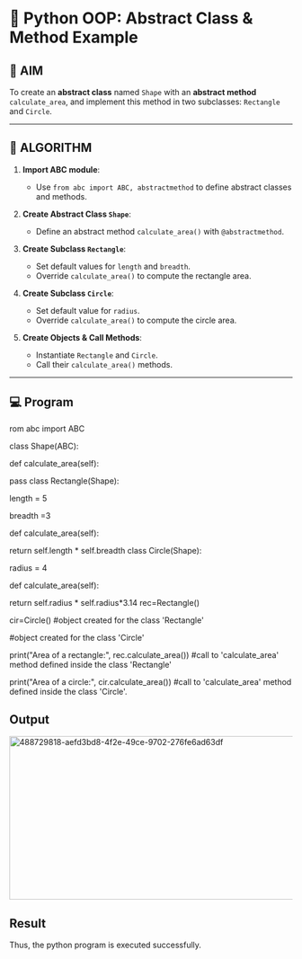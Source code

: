 # 🐍 Python OOP: Abstract Class & Method Example

## 🎯 AIM

To create an **abstract class** named `Shape` with an **abstract method** `calculate_area`, and implement this method in two subclasses: `Rectangle` and `Circle`.

---

## 🧠 ALGORITHM

1. **Import ABC module**:
   - Use `from abc import ABC, abstractmethod` to define abstract classes and methods.

2. **Create Abstract Class `Shape`**:
   - Define an abstract method `calculate_area()` with `@abstractmethod`.

3. **Create Subclass `Rectangle`**:
   - Set default values for `length` and `breadth`.
   - Override `calculate_area()` to compute the rectangle area.

4. **Create Subclass `Circle`**:
   - Set default value for `radius`.
   - Override `calculate_area()` to compute the circle area.

5. **Create Objects & Call Methods**:
   - Instantiate `Rectangle` and `Circle`.
   - Call their `calculate_area()` methods.

---

## 💻 Program
rom abc import ABC

class Shape(ABC):

def calculate_area(self):

pass
class Rectangle(Shape):

length = 5

breadth =3

def calculate_area(self):

return self.length * self.breadth
class Circle(Shape):

radius = 4

def calculate_area(self):

return self.radius * self.radius*3.14
rec=Rectangle()

cir=Circle() #object created for the class 'Rectangle'

#object created for the class 'Circle'

print("Area of a rectangle:", rec.calculate_area()) #call to 'calculate_area' method defined inside the class 'Rectangle'

print("Area of a circle:", cir.calculate_area()) #call to 'calculate_area' method defined inside the class 'Circle'.

## Output
<img width="689" height="291" alt="488729818-aefd3bd8-4f2e-49ce-9702-276fe6ad63df" src="https://github.com/user-attachments/assets/82d10dd9-d910-44ab-a5b3-f14d395e4876" />


## Result
Thus, the python program is executed successfully.
